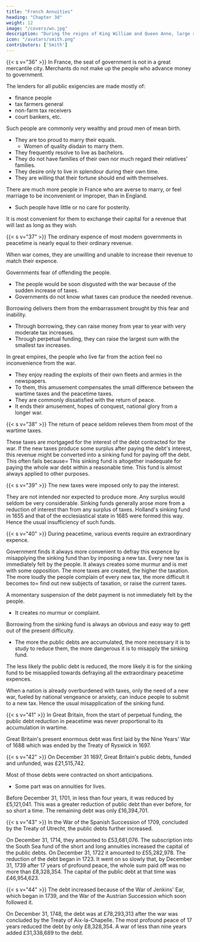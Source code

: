 ```yaml
---
title: "French Annuities"
heading: "Chapter 3d"
weight: 12
image: "/covers/wn.jpg"
description: "During the reigns of King William and Queen Anne, large sums were frequently borrowed on annuities for terms of years which varied"
icon: "/avatars/smith.png"
contributors: ['Smith']
---
```




{{< s v="36" >}} In France, the seat of government is not in a great mercantile city. Merchants do not make up the people who advance money to government.

The lenders for all public exigencies are made mostly of:
- finance people
- tax farmers general
- non-farm tax receivers
- court bankers, etc.

Such people are commonly very wealthy and proud men of mean birth.
- They are too proud to marry their equals.
  - Women of quality disdain to marry them.
- They frequently resolve to live as bachelors.
- They do not have families of their own nor much regard their relatives' families.
- They desire only to live in splendour during their own time.
- They are willing that their fortune should end with themselves.

There are much more people in France who are averse to marry, or feel marriage to be inconvenient or improper, than in England.
- Such people have little or no care for posterity.

It is most convenient for them to exchange their capital for a revenue that will last as long as they wish.


{{< s v="37" >}} The ordinary expence of most modern governments in peacetime is nearly equal to their ordinary revenue.

When war comes, they are unwilling and unable to increase their revenue to match their expence.

Governments fear of offending the people.
- The people would be soon disgusted with the war because of the sudden increase of taxes.
- Governments do not know what taxes can produce the needed revenue.

Borrowing delivers them from the embarrassment brought by this fear and inability. 
- Through borrowing, they can raise money from year to year with very moderate tax increases.
- Through perpetual funding, they can raise the largest sum with the smallest tax increases.

In great empires, the people who live far from the action feel no inconvenience from the war.
- They enjoy reading the exploits of their own fleets and armies in the newspapers.
- To them, this amusement compensates the small difference between the wartime taxes and the peacetime taxes.
- They are commonly dissatisfied with the return of peace.
- It ends their amusement, hopes of conquest, national glory from a longer war.


{{< s v="38" >}} The return of peace seldom relieves them from most of the wartime taxes.

These taxes are mortgaged for the interest of the debt contracted for the war.
If the new taxes produce some surplus after paying the debt's interest, this revenue might be converted into a sinking fund for paying off the debt.
    This often fails because= 
        This sinking fund is altogether inadequate for paying the whole war debt within a reasonable time.
        This fund is almost always applied to other purposes.


{{< s v="39" >}} The new taxes were imposed only to pay the interest.

They are not intended nor expected to produce more.
    Any surplus would seldom be very considerable.
Sinking funds generally arose more from a reduction of interest than from any surplus of taxes.
    Holland's sinking fund in 1655 and that of the ecclesiastical state in 1685 were formed this way.
    Hence the usual insufficiency of such funds.


{{< s v="40" >}} During peacetime, various events require an extraordinary expence.

Government finds it always more convenient to defray this expence by misapplying the sinking fund than by imposing a new tax.
    Every new tax is immediately felt by the people.
    It always creates some murmur and is met with some opposition.
The more taxes are created, the higher the taxation.
    The more loudly the people complain of every new tax, the more difficult it becomes to= 
        find out new subjects of taxation, or
        raise the current taxes.

A momentary suspension of the debt payment is not immediately felt by the people.
- It creates no murmur or complaint.

Borrowing from the sinking fund is always an obvious and easy way to gett out of the present difficulty.
- The more the public debts are accumulated, the more necessary it is to study to reduce them, the more dangerous it is to misapply the sinking fund.

The less likely the public debt is reduced, the more likely it is for the sinking fund to be misapplied towards defraying all the extraordinary peacetime expences.

When a nation is already overburdened with taxes, only the need of a new war, fueled by national vengeance or anxiety, can induce people to submit to a new tax.
    Hence the usual misapplication of the sinking fund.



{{< s v="41" >}} In Great Britain, from the start of perpetual funding, the public debt reduction in peacetime was never proportional to its accumulation in wartime.

Great Britain's present enormous debt was first laid by the Nine Years' War of 1688 which was ended by the Treaty of Ryswick in 1697.


{{< s v="42" >}} On December 31 1697, Great Britain's public debts, funded and unfunded, was £21,515,742.

Most of those debts were contracted on short anticipations.
- Some part was on annuities for lives.

Before December 31, 1701, in less than four years, it was reduced by £5,121,041.
    This was a greater reduction of public debt than ever before, for so short a time.
    The remaining debt was only £16,394,701.


{{< s v="43" >}} In the War of the Spanish Succession of 1709, concluded by the Treaty of Utrecht, the public debts further increased.

On December 31, 1714, they amounted to £53,681,076.
The subscription into the South Sea fund of the short and long annuities increased the capital of the public debts.
    On December 31, 1722 it amounted to £55,282,978.
The reduction of the debt began in 1723.
    It went on so slowly that, by December 31, 1739 after 17 years of profound peace, the whole sum paid off was no more than £8,328,354.
    The capital of the public debt at that time was £46,954,623.


{{< s v="44" >}} The debt increased because of the War of Jenkins' Ear, which began in 1739, and the War of the Austrian Succession which soon followed it.

On December 31, 1748, the debt was at £78,293,313 after the war was concluded by the Treaty of Aix-la-Chapelle. The most profound peace of 17 years reduced the debt by only £8,328,354. A war of less than nine years added £31,338,689 to the debt.